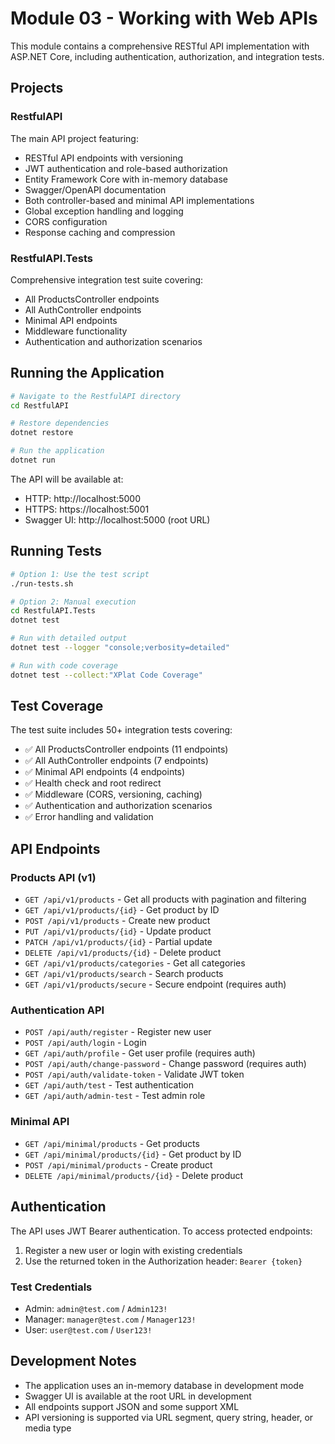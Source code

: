 # Module 03 - Working with Web APIs

This module contains a comprehensive RESTful API implementation with ASP.NET Core, including authentication, authorization, and integration tests.

## Projects

### RestfulAPI
The main API project featuring:
- RESTful API endpoints with versioning
- JWT authentication and role-based authorization
- Entity Framework Core with in-memory database
- Swagger/OpenAPI documentation
- Both controller-based and minimal API implementations
- Global exception handling and logging
- CORS configuration
- Response caching and compression

### RestfulAPI.Tests
Comprehensive integration test suite covering:
- All ProductsController endpoints
- All AuthController endpoints
- Minimal API endpoints
- Middleware functionality
- Authentication and authorization scenarios

## Running the Application

```bash
# Navigate to the RestfulAPI directory
cd RestfulAPI

# Restore dependencies
dotnet restore

# Run the application
dotnet run
```

The API will be available at:
- HTTP: http://localhost:5000
- HTTPS: https://localhost:5001
- Swagger UI: http://localhost:5000 (root URL)

## Running Tests

```bash
# Option 1: Use the test script
./run-tests.sh

# Option 2: Manual execution
cd RestfulAPI.Tests
dotnet test

# Run with detailed output
dotnet test --logger "console;verbosity=detailed"

# Run with code coverage
dotnet test --collect:"XPlat Code Coverage"
```

## Test Coverage

The test suite includes 50+ integration tests covering:
- ✅ All ProductsController endpoints (11 endpoints)
- ✅ All AuthController endpoints (7 endpoints)
- ✅ Minimal API endpoints (4 endpoints)
- ✅ Health check and root redirect
- ✅ Middleware (CORS, versioning, caching)
- ✅ Authentication and authorization scenarios
- ✅ Error handling and validation

## API Endpoints

### Products API (v1)
- `GET /api/v1/products` - Get all products with pagination and filtering
- `GET /api/v1/products/{id}` - Get product by ID
- `POST /api/v1/products` - Create new product
- `PUT /api/v1/products/{id}` - Update product
- `PATCH /api/v1/products/{id}` - Partial update
- `DELETE /api/v1/products/{id}` - Delete product
- `GET /api/v1/products/categories` - Get all categories
- `GET /api/v1/products/search` - Search products
- `GET /api/v1/products/secure` - Secure endpoint (requires auth)

### Authentication API
- `POST /api/auth/register` - Register new user
- `POST /api/auth/login` - Login
- `GET /api/auth/profile` - Get user profile (requires auth)
- `POST /api/auth/change-password` - Change password (requires auth)
- `POST /api/auth/validate-token` - Validate JWT token
- `GET /api/auth/test` - Test authentication
- `GET /api/auth/admin-test` - Test admin role

### Minimal API
- `GET /api/minimal/products` - Get products
- `GET /api/minimal/products/{id}` - Get product by ID
- `POST /api/minimal/products` - Create product
- `DELETE /api/minimal/products/{id}` - Delete product

## Authentication

The API uses JWT Bearer authentication. To access protected endpoints:

1. Register a new user or login with existing credentials
2. Use the returned token in the Authorization header: `Bearer {token}`

### Test Credentials
- Admin: `admin@test.com` / `Admin123!`
- Manager: `manager@test.com` / `Manager123!`
- User: `user@test.com` / `User123!`

## Development Notes

- The application uses an in-memory database in development mode
- Swagger UI is available at the root URL in development
- All endpoints support JSON and some support XML
- API versioning is supported via URL segment, query string, header, or media type